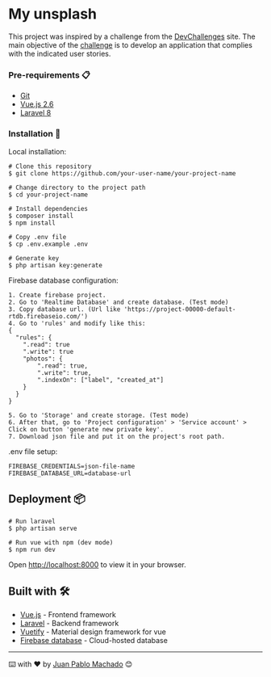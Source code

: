 # My unsplash

This project was inspired by a challenge from the [DevChallenges](https://devchallenges.io/) site. The main objective of the [challenge](https://devchallenges.io/challenges/rYyhwJAxMfES5jNQ9YsP) is to develop an application that complies with the indicated user stories.

### Pre-requirements 📋

* [Git](https://git-scm.com/)
* [Vue.js 2.6](https://es.vuejs.org/v2/guide/installation.html)
* [Laravel 8](https://laravel.com/docs/8.x/installation#installation-via-composer)

### Installation 🔧

Local installation:

```
# Clone this repository
$ git clone https://github.com/your-user-name/your-project-name

# Change directory to the project path
$ cd your-project-name

# Install dependencies
$ composer install
$ npm install

# Copy .env file
$ cp .env.example .env

# Generate key
$ php artisan key:generate
```

Firebase database configuration:

```
1. Create firebase project.
2. Go to 'Realtime Database' and create database. (Test mode)
3. Copy database url. (Url like 'https://project-00000-default-rtdb.firebaseio.com/')
4. Go to 'rules' and modify like this:
{
  "rules": {
    ".read": true
    ".write": true
    "photos": {
        ".read": true,
    	".write": true,
    	".indexOn": ["label", "created_at"]
    }
  }
}
```
```
5. Go to 'Storage' and create storage. (Test mode)
6. After that, go to 'Project configuration' > 'Service account' > Click on button 'generate new private key'.
7. Download json file and put it on the project's root path.
```

.env file setup:

```
FIREBASE_CREDENTIALS=json-file-name
FIREBASE_DATABASE_URL=database-url
```

## Deployment 📦

```
# Run laravel
$ php artisan serve

# Run vue with npm (dev mode)
$ npm run dev
```
Open [http://localhost:8000](http://localhost:8000) to view it in your browser.

## Built with 🛠️

* [Vue.js](https://es.vuejs.org/) - Frontend framework
* [Laravel](https://laravel.com/) - Backend framework
* [Vuetify](https://vuetifyjs.com/en/) - Material design framework for vue
* [Firebase database](https://firebase.google.com/) - Cloud-hosted database

---
⌨️ with ❤️ by [Juan Pablo Machado](https://github.com/Ju4npx ) 😊 